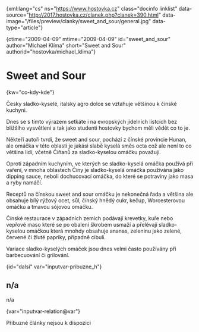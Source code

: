
{xml:lang="cs" ns="https://www.hostovka.cz" class="docinfo linklist" data-source="http://2017.hostovka.cz/clanek.php?clanek=390.html" data-image="/files/preview/clanky/sweet\_and\_sour/general.jpg" data-type="article"}

{ctime="2009-04-09" mtime="2009-04-09" id="sweet\_and\_sour" author="Michael Klíma" short="Sweet and Sour" authorid="hostovka/michael_klima"}

# Sweet and Sour

<!-- generated attribute kw by user_updatekw.sh on 2020-07-05, do not edit -->

{kw="co-kdy-kde"}

Česky sladko-kyselé, italsky agro dolce se vztahuje většinou k čínské kuchyni.

Dnes se s tímto výrazem setkáte i na evropských jídelních lístcích bez bližšího vysvětlení a tak jako studenti hostovky bychom měli vědět co to je.

Někteří autoři tvrdí, že sweet and sour, pochází z čínské provincie Hunan, ale omáčka v této oblasti je jakási slabě kyselá směs octa což ale není to co většina lidí, včetně Číňanů za sladko-kyselou omáčku považují.

Oproti západním kuchyním, ve kterých se sladko-kyselá omáčka používá při vaření, v mnoha oblastech Číny je sladko-kyselá omáčka používána jako dipping sauce, neboli dochucovací omáčka, do které se potraviny jako masa a ryby namáčí.

Receptů na čínskou sweet and sour omáčku je nekonečná řada a většina ale obsahuje bílý rýžový ocet, sůl, čínský hnědý cukr, kečup, Worcesterovou omáčku a tmavou sójovou omáčku.

Čínské restaurace v západních zemích podávají krevetky, kuře nebo vepřové maso které se po obalení škrobem usmaží a přelévají sladko-kyselou omáčkou která mnohdy obsahuje ananas, zeleninu jako zelené, červené či žluté papriky, případně cibuli.

Variace sladko-kyselých omáček jsou dnes velmi často používány při barbecuování či grilování.

{id="dalsi" var="inputvar-pribuzne_h"}

## n/a

n/a

{var="inputvar-relation@var"}

Příbuzné články nejsou k dispozici

